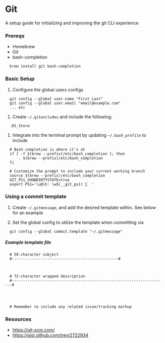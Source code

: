 # Git

A setup guide for initializing and improving the git CLI experience

### Prereqs

- Homebrew
- Git
- bash-completion

```
  brew install git bash-completion
```

### Basic Setup

1. Configure the global users configs
```
  git config --global user.name "First Last"
  git config --global user.email "email@example.com"
  ... etc
```

1. Create `~/.gitexcludes` and include the following:  
```
  .DS_Store
```

1. Integrate into the terminal prompt by updating `~/.bash_profile` to include  
```
  # Bash completion is where it's at
  if [ -f $(brew --prefix)/etc/bash_completion ]; then
      . $(brew --prefix)/etc/bash_completion
  fi

  # Customize the prompt to include your current working branch
  source $(brew --prefix)/etc/bash_completion
  GIT_PS1_SHOWDIRTYSTATE=true
  export PS1='\u@\h: \w$(__git_ps1) 🧀  '
```

### Using a commit template

1. Create `~/.gitmessage`, and add the desired template within. See below for an example

1. Set the global config to utilize the template when committing via  
```
  git config --global commit.template "~/.gitmessage"
```

##### Example template file
```
  # 50-character subject
  #------------------------------------------------#



  # 72-character wrapped description
  #----------------------------------------------------------------------#




  # Remember to include any related issue/tracking markup
```

### Resources

- https://git-scm.com/
- https://gist.github.com/trey/2722934
